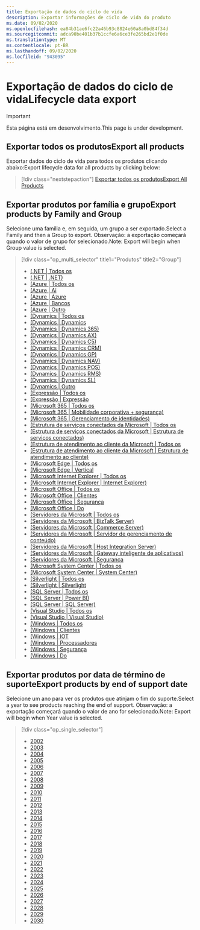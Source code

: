 ```yaml
---
title: Exportação de dados do ciclo de vida
description: Exportar informações de ciclo de vida do produto
ms.date: 09/02/2020
ms.openlocfilehash: ea84b31ae6fc22a46b93c8824e60a8a0bd84f34d
ms.sourcegitcommit: adca90be401b37b1ccfe6a6ce3fe265bd2e1f0de
ms.translationtype: MT
ms.contentlocale: pt-BR
ms.lasthandoff: 09/02/2020
ms.locfileid: "943095"
---
```

# <a name="lifecycle-data-export"></a><span data-ttu-id="60bf7-103">Exportação de dados do ciclo de vida</span><span class="sxs-lookup"><span data-stu-id="60bf7-103">Lifecycle data export</span></span>

> [!IMPORTANT]
> <span data-ttu-id="60bf7-104">Esta página está em desenvolvimento.</span><span class="sxs-lookup"><span data-stu-id="60bf7-104">This page is under development.</span></span>

## <a name="export-all-products"></a><span data-ttu-id="60bf7-105">Exportar todos os produtos</span><span class="sxs-lookup"><span data-stu-id="60bf7-105">Export all products</span></span>
<span data-ttu-id="60bf7-106">Exportar dados do ciclo de vida para todos os produtos clicando abaixo:</span><span class="sxs-lookup"><span data-stu-id="60bf7-106">Export lifecycle data for all products by clicking below:</span></span>

> [!div class="nextstepaction"]
> [<span data-ttu-id="60bf7-107">Exportar todos os produtos</span><span class="sxs-lookup"><span data-stu-id="60bf7-107">Export All Products</span></span>](https://app-omaha-dev.azurewebsites.net/api/PublishedListings/Export)

## <a name="export-products-by-family-and-group"></a><span data-ttu-id="60bf7-108">Exportar produtos por família e grupo</span><span class="sxs-lookup"><span data-stu-id="60bf7-108">Export products by Family and Group</span></span>
<span data-ttu-id="60bf7-109">Selecione uma família e, em seguida, um grupo a ser exportado.</span><span class="sxs-lookup"><span data-stu-id="60bf7-109">Select a Family and then a Group to export.</span></span> <span data-ttu-id="60bf7-110">Observação: a exportação começará quando o valor de grupo for selecionado.</span><span class="sxs-lookup"><span data-stu-id="60bf7-110">Note: Export will begin when Group value is selected.</span></span> 

> [!div class="op_multi_selector" title1="Produtos" title2="Group"]
> - [(.NET | Todos os](https://app-omaha-dev.azurewebsites.net/api/PublishedListings/Export?$filter=parent%20ne%20null%20and%20parent/parent%20ne%20null%20and%20parent/parent/parent%20ne%20null%20and%20parent/parent/parent/name%20eq%20'.NET')
> - [(.NET | .NET)](https://app-omaha-dev.azurewebsites.net/api/PublishedListings/Export?$filter=parent%20ne%20null%20and%20parent/parent%20ne%20null%20and%20parent/parent/parent%20ne%20null%20and%20parent/parent/parent/name%20eq%20'.NET'%20and%20parent/parent/name%20eq%20'.NET')
> - [(Azure | Todos os](https://app-omaha-dev.azurewebsites.net/api/PublishedListings/Export?$filter=parent%20ne%20null%20and%20parent/parent%20ne%20null%20and%20parent/parent/parent%20ne%20null%20and%20parent/parent/parent/name%20eq%20'Azure')
> - [(Azure | Ai](https://app-omaha-dev.azurewebsites.net/api/PublishedListings/Export?$filter=parent%20ne%20null%20and%20parent/parent%20ne%20null%20and%20parent/parent/parent%20ne%20null%20and%20parent/parent/parent/name%20eq%20'Azure'%20and%20parent/parent/name%20eq%20'AI')
> - [(Azure | Azure](https://app-omaha-dev.azurewebsites.net/api/PublishedListings/Export?$filter=parent%20ne%20null%20and%20parent/parent%20ne%20null%20and%20parent/parent/parent%20ne%20null%20and%20parent/parent/parent/name%20eq%20'Azure'%20and%20parent/parent/name%20eq%20'Azure')
> - [(Azure | Bancos](https://app-omaha-dev.azurewebsites.net/api/PublishedListings/Export?$filter=parent%20ne%20null%20and%20parent/parent%20ne%20null%20and%20parent/parent/parent%20ne%20null%20and%20parent/parent/parent/name%20eq%20'Azure'%20and%20parent/parent/name%20eq%20'Databases')
> - [(Azure | Outro](https://app-omaha-dev.azurewebsites.net/api/PublishedListings/Export?$filter=parent%20ne%20null%20and%20parent/parent%20ne%20null%20and%20parent/parent/parent%20ne%20null%20and%20parent/parent/parent/name%20eq%20'Azure'%20and%20parent/parent/name%20eq%20'Other')
> - [(Dynamics | Todos os](https://app-omaha-dev.azurewebsites.net/api/PublishedListings/Export?$filter=parent%20ne%20null%20and%20parent/parent%20ne%20null%20and%20parent/parent/parent%20ne%20null%20and%20parent/parent/parent/name%20eq%20'Dynamics')
> - [(Dynamics | Dynamics](https://app-omaha-dev.azurewebsites.net/api/PublishedListings/Export?$filter=parent%20ne%20null%20and%20parent/parent%20ne%20null%20and%20parent/parent/parent%20ne%20null%20and%20parent/parent/parent/name%20eq%20'Dynamics'%20and%20parent/parent/name%20eq%20'Dynamics')
> - [(Dynamics | Dynamics 365)](https://app-omaha-dev.azurewebsites.net/api/PublishedListings/Export?$filter=parent%20ne%20null%20and%20parent/parent%20ne%20null%20and%20parent/parent/parent%20ne%20null%20and%20parent/parent/parent/name%20eq%20'Dynamics'%20and%20parent/parent/name%20eq%20'Dynamics%20365')
> - [(Dynamics | Dynamics AX)](https://app-omaha-dev.azurewebsites.net/api/PublishedListings/Export?$filter=parent%20ne%20null%20and%20parent/parent%20ne%20null%20and%20parent/parent/parent%20ne%20null%20and%20parent/parent/parent/name%20eq%20'Dynamics'%20and%20parent/parent/name%20eq%20'Dynamics%20AX')
> - [(Dynamics | Dynamics C5)](https://app-omaha-dev.azurewebsites.net/api/PublishedListings/Export?$filter=parent%20ne%20null%20and%20parent/parent%20ne%20null%20and%20parent/parent/parent%20ne%20null%20and%20parent/parent/parent/name%20eq%20'Dynamics'%20and%20parent/parent/name%20eq%20'Dynamics%20C5')
> - [(Dynamics | Dynamics CRM)](https://app-omaha-dev.azurewebsites.net/api/PublishedListings/Export?$filter=parent%20ne%20null%20and%20parent/parent%20ne%20null%20and%20parent/parent/parent%20ne%20null%20and%20parent/parent/parent/name%20eq%20'Dynamics'%20and%20parent/parent/name%20eq%20'Dynamics%20CRM')
> - [(Dynamics | Dynamics GP)](https://app-omaha-dev.azurewebsites.net/api/PublishedListings/Export?$filter=parent%20ne%20null%20and%20parent/parent%20ne%20null%20and%20parent/parent/parent%20ne%20null%20and%20parent/parent/parent/name%20eq%20'Dynamics'%20and%20parent/parent/name%20eq%20'Dynamics%20GP')
> - [(Dynamics | Dynamics NAV)](https://app-omaha-dev.azurewebsites.net/api/PublishedListings/Export?$filter=parent%20ne%20null%20and%20parent/parent%20ne%20null%20and%20parent/parent/parent%20ne%20null%20and%20parent/parent/parent/name%20eq%20'Dynamics'%20and%20parent/parent/name%20eq%20'Dynamics%20NAV')
> - [(Dynamics | Dynamics POS)](https://app-omaha-dev.azurewebsites.net/api/PublishedListings/Export?$filter=parent%20ne%20null%20and%20parent/parent%20ne%20null%20and%20parent/parent/parent%20ne%20null%20and%20parent/parent/parent/name%20eq%20'Dynamics'%20and%20parent/parent/name%20eq%20'Dynamics%20POS')
> - [(Dynamics | Dynamics RMS)](https://app-omaha-dev.azurewebsites.net/api/PublishedListings/Export?$filter=parent%20ne%20null%20and%20parent/parent%20ne%20null%20and%20parent/parent/parent%20ne%20null%20and%20parent/parent/parent/name%20eq%20'Dynamics'%20and%20parent/parent/name%20eq%20'Dynamics%20RMS')
> - [(Dynamics | Dynamics SL)](https://app-omaha-dev.azurewebsites.net/api/PublishedListings/Export?$filter=parent%20ne%20null%20and%20parent/parent%20ne%20null%20and%20parent/parent/parent%20ne%20null%20and%20parent/parent/parent/name%20eq%20'Dynamics'%20and%20parent/parent/name%20eq%20'Dynamics%20SL')
> - [(Dynamics | Outro](https://app-omaha-dev.azurewebsites.net/api/PublishedListings/Export?$filter=parent%20ne%20null%20and%20parent/parent%20ne%20null%20and%20parent/parent/parent%20ne%20null%20and%20parent/parent/parent/name%20eq%20'Dynamics'%20and%20parent/parent/name%20eq%20'Other')
> - [(Expressão | Todos os](https://app-omaha-dev.azurewebsites.net/api/PublishedListings/Export?$filter=parent%20ne%20null%20and%20parent/parent%20ne%20null%20and%20parent/parent/parent%20ne%20null%20and%20parent/parent/parent/name%20eq%20'Expression')
> - [(Expressão | Expressão](https://app-omaha-dev.azurewebsites.net/api/PublishedListings/Export?$filter=parent%20ne%20null%20and%20parent/parent%20ne%20null%20and%20parent/parent/parent%20ne%20null%20and%20parent/parent/parent/name%20eq%20'Expression'%20and%20parent/parent/name%20eq%20'Expression')
> - [(Microsoft 365 | Todos os](https://app-omaha-dev.azurewebsites.net/api/PublishedListings/Export?$filter=parent%20ne%20null%20and%20parent/parent%20ne%20null%20and%20parent/parent/parent%20ne%20null%20and%20parent/parent/parent/name%20eq%20'Microsoft%20365')
> - [(Microsoft 365 | Mobilidade corporativa + segurança)](https://app-omaha-dev.azurewebsites.net/api/PublishedListings/Export?$filter=parent%20ne%20null%20and%20parent/parent%20ne%20null%20and%20parent/parent/parent%20ne%20null%20and%20parent/parent/parent/name%20eq%20'Microsoft%20365'%20and%20parent/parent/name%20eq%20'Enterprise%20Mobility%20%2B%20Security')
> - [(Microsoft 365 | Gerenciamento de identidades)](https://app-omaha-dev.azurewebsites.net/api/PublishedListings/Export?$filter=parent%20ne%20null%20and%20parent/parent%20ne%20null%20and%20parent/parent/parent%20ne%20null%20and%20parent/parent/parent/name%20eq%20'Microsoft%20365'%20and%20parent/parent/name%20eq%20'Identity%20Management')
> - [(Estrutura de serviços conectados da Microsoft | Todos os](https://app-omaha-dev.azurewebsites.net/api/PublishedListings/Export?$filter=parent%20ne%20null%20and%20parent/parent%20ne%20null%20and%20parent/parent/parent%20ne%20null%20and%20parent/parent/parent/name%20eq%20'Microsoft%20Connected%20Services%20Framework')
> - [(Estrutura de serviços conectados da Microsoft | Estrutura de serviços conectados)](https://app-omaha-dev.azurewebsites.net/api/PublishedListings/Export?$filter=parent%20ne%20null%20and%20parent/parent%20ne%20null%20and%20parent/parent/parent%20ne%20null%20and%20parent/parent/parent/name%20eq%20'Microsoft%20Connected%20Services%20Framework'%20and%20parent/parent/name%20eq%20'Connected%20Services%20Framework')
> - [(Estrutura de atendimento ao cliente da Microsoft | Todos os](https://app-omaha-dev.azurewebsites.net/api/PublishedListings/Export?$filter=parent%20ne%20null%20and%20parent/parent%20ne%20null%20and%20parent/parent/parent%20ne%20null%20and%20parent/parent/parent/name%20eq%20'Microsoft%20Customer%20Care%20Framework')
> - [(Estrutura de atendimento ao cliente da Microsoft | Estrutura de atendimento ao cliente)](https://app-omaha-dev.azurewebsites.net/api/PublishedListings/Export?$filter=parent%20ne%20null%20and%20parent/parent%20ne%20null%20and%20parent/parent/parent%20ne%20null%20and%20parent/parent/parent/name%20eq%20'Microsoft%20Customer%20Care%20Framework'%20and%20parent/parent/name%20eq%20'Customer%20Care%20Framework')
> - [(Microsoft Edge | Todos os](https://app-omaha-dev.azurewebsites.net/api/PublishedListings/Export?$filter=parent%20ne%20null%20and%20parent/parent%20ne%20null%20and%20parent/parent/parent%20ne%20null%20and%20parent/parent/parent/name%20eq%20'Microsoft%20Edge')
> - [(Microsoft Edge | Vertical](https://app-omaha-dev.azurewebsites.net/api/PublishedListings/Export?$filter=parent%20ne%20null%20and%20parent/parent%20ne%20null%20and%20parent/parent/parent%20ne%20null%20and%20parent/parent/parent/name%20eq%20'Microsoft%20Edge'%20and%20parent/parent/name%20eq%20'Edge')
> - [(Microsoft Internet Explorer | Todos os](https://app-omaha-dev.azurewebsites.net/api/PublishedListings/Export?$filter=parent%20ne%20null%20and%20parent/parent%20ne%20null%20and%20parent/parent/parent%20ne%20null%20and%20parent/parent/parent/name%20eq%20'Microsoft%20Internet%20Explorer')
> - [(Microsoft Internet Explorer | Internet Explorer)](https://app-omaha-dev.azurewebsites.net/api/PublishedListings/Export?$filter=parent%20ne%20null%20and%20parent/parent%20ne%20null%20and%20parent/parent/parent%20ne%20null%20and%20parent/parent/parent/name%20eq%20'Microsoft%20Internet%20Explorer'%20and%20parent/parent/name%20eq%20'Internet%20Explorer')
> - [(Microsoft Office | Todos os](https://app-omaha-dev.azurewebsites.net/api/PublishedListings/Export?$filter=parent%20ne%20null%20and%20parent/parent%20ne%20null%20and%20parent/parent/parent%20ne%20null%20and%20parent/parent/parent/name%20eq%20'Microsoft%20Office')
> - [(Microsoft Office | Clientes](https://app-omaha-dev.azurewebsites.net/api/PublishedListings/Export?$filter=parent%20ne%20null%20and%20parent/parent%20ne%20null%20and%20parent/parent/parent%20ne%20null%20and%20parent/parent/parent/name%20eq%20'Microsoft%20Office'%20and%20parent/parent/name%20eq%20'Client')
> - [(Microsoft Office | Segurança](https://app-omaha-dev.azurewebsites.net/api/PublishedListings/Export?$filter=parent%20ne%20null%20and%20parent/parent%20ne%20null%20and%20parent/parent/parent%20ne%20null%20and%20parent/parent/parent/name%20eq%20'Microsoft%20Office'%20and%20parent/parent/name%20eq%20'Security')
> - [(Microsoft Office | Do](https://app-omaha-dev.azurewebsites.net/api/PublishedListings/Export?$filter=parent%20ne%20null%20and%20parent/parent%20ne%20null%20and%20parent/parent/parent%20ne%20null%20and%20parent/parent/parent/name%20eq%20'Microsoft%20Office'%20and%20parent/parent/name%20eq%20'Server')
> - [(Servidores da Microsoft | Todos os](https://app-omaha-dev.azurewebsites.net/api/PublishedListings/Export?$filter=parent%20ne%20null%20and%20parent/parent%20ne%20null%20and%20parent/parent/parent%20ne%20null%20and%20parent/parent/parent/name%20eq%20'Microsoft%20Servers')
> - [(Servidores da Microsoft | BizTalk Server)](https://app-omaha-dev.azurewebsites.net/api/PublishedListings/Export?$filter=parent%20ne%20null%20and%20parent/parent%20ne%20null%20and%20parent/parent/parent%20ne%20null%20and%20parent/parent/parent/name%20eq%20'Microsoft%20Servers'%20and%20parent/parent/name%20eq%20'BizTalk%20Server')
> - [(Servidores da Microsoft | Commerce Server)](https://app-omaha-dev.azurewebsites.net/api/PublishedListings/Export?$filter=parent%20ne%20null%20and%20parent/parent%20ne%20null%20and%20parent/parent/parent%20ne%20null%20and%20parent/parent/parent/name%20eq%20'Microsoft%20Servers'%20and%20parent/parent/name%20eq%20'Commerce%20Server')
> - [(Servidores da Microsoft | Servidor de gerenciamento de conteúdo)](https://app-omaha-dev.azurewebsites.net/api/PublishedListings/Export?$filter=parent%20ne%20null%20and%20parent/parent%20ne%20null%20and%20parent/parent/parent%20ne%20null%20and%20parent/parent/parent/name%20eq%20'Microsoft%20Servers'%20and%20parent/parent/name%20eq%20'Content%20Management%20Server')
> - [(Servidores da Microsoft | Host Integration Server)](https://app-omaha-dev.azurewebsites.net/api/PublishedListings/Export?$filter=parent%20ne%20null%20and%20parent/parent%20ne%20null%20and%20parent/parent/parent%20ne%20null%20and%20parent/parent/parent/name%20eq%20'Microsoft%20Servers'%20and%20parent/parent/name%20eq%20'Host%20Integration%20Server')
> - [(Servidores da Microsoft | Gateway inteligente de aplicativos)](https://app-omaha-dev.azurewebsites.net/api/PublishedListings/Export?$filter=parent%20ne%20null%20and%20parent/parent%20ne%20null%20and%20parent/parent/parent%20ne%20null%20and%20parent/parent/parent/name%20eq%20'Microsoft%20Servers'%20and%20parent/parent/name%20eq%20'Intelligent%20Application%20Gateway')
> - [(Servidores da Microsoft | Segurança](https://app-omaha-dev.azurewebsites.net/api/PublishedListings/Export?$filter=parent%20ne%20null%20and%20parent/parent%20ne%20null%20and%20parent/parent/parent%20ne%20null%20and%20parent/parent/parent/name%20eq%20'Microsoft%20Servers'%20and%20parent/parent/name%20eq%20'Security')
> - [(Microsoft System Center | Todos os](https://app-omaha-dev.azurewebsites.net/api/PublishedListings/Export?$filter=parent%20ne%20null%20and%20parent/parent%20ne%20null%20and%20parent/parent/parent%20ne%20null%20and%20parent/parent/parent/name%20eq%20'Microsoft%20System%20Center')
> - [(Microsoft System Center | System Center)](https://app-omaha-dev.azurewebsites.net/api/PublishedListings/Export?$filter=parent%20ne%20null%20and%20parent/parent%20ne%20null%20and%20parent/parent/parent%20ne%20null%20and%20parent/parent/parent/name%20eq%20'Microsoft%20System%20Center'%20and%20parent/parent/name%20eq%20'System%20Center')
> - [(Silverlight | Todos os](https://app-omaha-dev.azurewebsites.net/api/PublishedListings/Export?$filter=parent%20ne%20null%20and%20parent/parent%20ne%20null%20and%20parent/parent/parent%20ne%20null%20and%20parent/parent/parent/name%20eq%20'Silverlight')
> - [(Silverlight | Silverlight](https://app-omaha-dev.azurewebsites.net/api/PublishedListings/Export?$filter=parent%20ne%20null%20and%20parent/parent%20ne%20null%20and%20parent/parent/parent%20ne%20null%20and%20parent/parent/parent/name%20eq%20'Silverlight'%20and%20parent/parent/name%20eq%20'Silverlight')
> - [(SQL Server | Todos os](https://app-omaha-dev.azurewebsites.net/api/PublishedListings/Export?$filter=parent%20ne%20null%20and%20parent/parent%20ne%20null%20and%20parent/parent/parent%20ne%20null%20and%20parent/parent/parent/name%20eq%20'SQL%20Server')
> - [(SQL Server | Power BI)](https://app-omaha-dev.azurewebsites.net/api/PublishedListings/Export?$filter=parent%20ne%20null%20and%20parent/parent%20ne%20null%20and%20parent/parent/parent%20ne%20null%20and%20parent/parent/parent/name%20eq%20'SQL%20Server'%20and%20parent/parent/name%20eq%20'Power%20BI')
> - [(SQL Server | SQL Server)](https://app-omaha-dev.azurewebsites.net/api/PublishedListings/Export?$filter=parent%20ne%20null%20and%20parent/parent%20ne%20null%20and%20parent/parent/parent%20ne%20null%20and%20parent/parent/parent/name%20eq%20'SQL%20Server'%20and%20parent/parent/name%20eq%20'SQL%20Server')
> - [(Visual Studio | Todos os](https://app-omaha-dev.azurewebsites.net/api/PublishedListings/Export?$filter=parent%20ne%20null%20and%20parent/parent%20ne%20null%20and%20parent/parent/parent%20ne%20null%20and%20parent/parent/parent/name%20eq%20'Visual%20Studio')
> - [(Visual Studio | Visual Studio)](https://app-omaha-dev.azurewebsites.net/api/PublishedListings/Export?$filter=parent%20ne%20null%20and%20parent/parent%20ne%20null%20and%20parent/parent/parent%20ne%20null%20and%20parent/parent/parent/name%20eq%20'Visual%20Studio'%20and%20parent/parent/name%20eq%20'Visual%20Studio')
> - [(Windows | Todos os](https://app-omaha-dev.azurewebsites.net/api/PublishedListings/Export?$filter=parent%20ne%20null%20and%20parent/parent%20ne%20null%20and%20parent/parent/parent%20ne%20null%20and%20parent/parent/parent/name%20eq%20'Windows')
> - [(Windows | Clientes](https://app-omaha-dev.azurewebsites.net/api/PublishedListings/Export?$filter=parent%20ne%20null%20and%20parent/parent%20ne%20null%20and%20parent/parent/parent%20ne%20null%20and%20parent/parent/parent/name%20eq%20'Windows'%20and%20parent/parent/name%20eq%20'Client')
> - [(Windows | IOT](https://app-omaha-dev.azurewebsites.net/api/PublishedListings/Export?$filter=parent%20ne%20null%20and%20parent/parent%20ne%20null%20and%20parent/parent/parent%20ne%20null%20and%20parent/parent/parent/name%20eq%20'Windows'%20and%20parent/parent/name%20eq%20'IoT')
> - [(Windows | Processadores](https://app-omaha-dev.azurewebsites.net/api/PublishedListings/Export?$filter=parent%20ne%20null%20and%20parent/parent%20ne%20null%20and%20parent/parent/parent%20ne%20null%20and%20parent/parent/parent/name%20eq%20'Windows'%20and%20parent/parent/name%20eq%20'Mobile')
> - [(Windows | Segurança](https://app-omaha-dev.azurewebsites.net/api/PublishedListings/Export?$filter=parent%20ne%20null%20and%20parent/parent%20ne%20null%20and%20parent/parent/parent%20ne%20null%20and%20parent/parent/parent/name%20eq%20'Windows'%20and%20parent/parent/name%20eq%20'Security')
> - [(Windows | Do](https://app-omaha-dev.azurewebsites.net/api/PublishedListings/Export?$filter=parent%20ne%20null%20and%20parent/parent%20ne%20null%20and%20parent/parent/parent%20ne%20null%20and%20parent/parent/parent/name%20eq%20'Windows'%20and%20parent/parent/name%20eq%20'Server')

## <a name="export-products-by-end-of-support-date"></a><span data-ttu-id="60bf7-171">Exportar produtos por data de término de suporte</span><span class="sxs-lookup"><span data-stu-id="60bf7-171">Export products by end of support date</span></span>
<span data-ttu-id="60bf7-172">Selecione um ano para ver os produtos que atinjam o fim do suporte.</span><span class="sxs-lookup"><span data-stu-id="60bf7-172">Select a year to see products reaching the end of support.</span></span> <span data-ttu-id="60bf7-173">Observação: a exportação começará quando o valor de ano for selecionado.</span><span class="sxs-lookup"><span data-stu-id="60bf7-173">Note: Export will begin when Year value is selected.</span></span>

> [!div class="op_single_selector"]
> - [2002](https://app-omaha-dev.azurewebsites.net/api/PublishedListings/Export(endOfSupportYear=2002))
> - [2003](https://app-omaha-dev.azurewebsites.net/api/PublishedListings/Export(endOfSupportYear=2003))
> - [2004](https://app-omaha-dev.azurewebsites.net/api/PublishedListings/Export(endOfSupportYear=2004))
> - [2005](https://app-omaha-dev.azurewebsites.net/api/PublishedListings/Export(endOfSupportYear=2005))
> - [2006](https://app-omaha-dev.azurewebsites.net/api/PublishedListings/Export(endOfSupportYear=2006))
> - [2007](https://app-omaha-dev.azurewebsites.net/api/PublishedListings/Export(endOfSupportYear=2007))
> - [2008](https://app-omaha-dev.azurewebsites.net/api/PublishedListings/Export(endOfSupportYear=2008))
> - [2009](https://app-omaha-dev.azurewebsites.net/api/PublishedListings/Export(endOfSupportYear=2009))
> - [2010](https://app-omaha-dev.azurewebsites.net/api/PublishedListings/Export(endOfSupportYear=2010))
> - [2011](https://app-omaha-dev.azurewebsites.net/api/PublishedListings/Export(endOfSupportYear=2011))
> - [2012](https://app-omaha-dev.azurewebsites.net/api/PublishedListings/Export(endOfSupportYear=2012))
> - [2013](https://app-omaha-dev.azurewebsites.net/api/PublishedListings/Export(endOfSupportYear=2013))
> - [2014](https://app-omaha-dev.azurewebsites.net/api/PublishedListings/Export(endOfSupportYear=2014))
> - [2015](https://app-omaha-dev.azurewebsites.net/api/PublishedListings/Export(endOfSupportYear=2015))
> - [2016](https://app-omaha-dev.azurewebsites.net/api/PublishedListings/Export(endOfSupportYear=2016))
> - [2017](https://app-omaha-dev.azurewebsites.net/api/PublishedListings/Export(endOfSupportYear=2017))
> - [2018](https://app-omaha-dev.azurewebsites.net/api/PublishedListings/Export(endOfSupportYear=2018))
> - [2019](https://app-omaha-dev.azurewebsites.net/api/PublishedListings/Export(endOfSupportYear=2019))
> - [2020](https://app-omaha-dev.azurewebsites.net/api/PublishedListings/Export(endOfSupportYear=2020))
> - [2021](https://app-omaha-dev.azurewebsites.net/api/PublishedListings/Export(endOfSupportYear=2021))
> - [2022](https://app-omaha-dev.azurewebsites.net/api/PublishedListings/Export(endOfSupportYear=2022))
> - [2023](https://app-omaha-dev.azurewebsites.net/api/PublishedListings/Export(endOfSupportYear=2023))
> - [2024](https://app-omaha-dev.azurewebsites.net/api/PublishedListings/Export(endOfSupportYear=2024))
> - [2025](https://app-omaha-dev.azurewebsites.net/api/PublishedListings/Export(endOfSupportYear=2025))
> - [2026](https://app-omaha-dev.azurewebsites.net/api/PublishedListings/Export(endOfSupportYear=2026))
> - [2027](https://app-omaha-dev.azurewebsites.net/api/PublishedListings/Export(endOfSupportYear=2027))
> - [2028](https://app-omaha-dev.azurewebsites.net/api/PublishedListings/Export(endOfSupportYear=2028))
> - [2029](https://app-omaha-dev.azurewebsites.net/api/PublishedListings/Export(endOfSupportYear=2029))
> - [2030](https://app-omaha-dev.azurewebsites.net/api/PublishedListings/Export(endOfSupportYear=2030))
